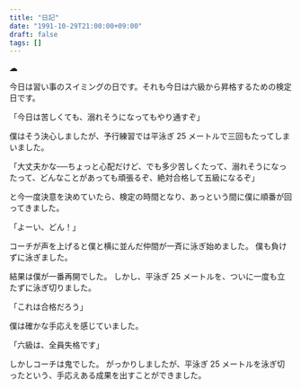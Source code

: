 ```yaml
---
title: "日記"
date: "1991-10-29T21:00:00+09:00"
draft: false
tags: []
---
```


__☁__

今日は習い事のスイミングの日です。それも今日は六級から昇格するための検定日です。

「今日は苦しくても、溺れそうになってもやり通すぞ」

僕はそう決心しましたが、予行練習では平泳ぎ 25 メートルで三回もたってしまいました。

「大丈夫かな──ちょっと心配だけど、でも多少苦しくたって、溺れそうになったって、どんなことがあっても頑張るぞ、絶対合格して五級になるぞ」

と今一度決意を決めていたら、検定の時間となり、あっという間に僕に順番が回ってきました。

「よーい、どん！」

コーチが声を上げると僕と横に並んだ仲間が一斉に泳ぎ始めました。
僕も負けずに泳ぎました。

結果は僕が一番再開でした。
しかし、平泳ぎ 25 メートルを、ついに一度も立たずに泳ぎ切りました。

「これは合格だろう」

僕は確かな手応えを感じていました。

「六級は、全員失格です」

しかしコーチは鬼でした。
がっかりしましたが、平泳ぎ 25 メートルを泳ぎ切ったという、手応えある成果を出すことができました。
